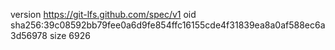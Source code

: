 version https://git-lfs.github.com/spec/v1
oid sha256:39c08592bb79fee0a6d9fe854ffc16155cde4f31839ea8a0af588ec6a3d56978
size 6926
